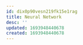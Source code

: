 ```yaml
---
id: dix0p90vesn219fk15e1rag
title: Neural Network
desc: ''
updated: 1693948440678
created: 1693948440678
---
```

